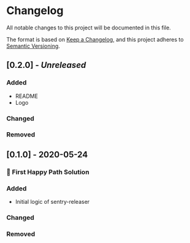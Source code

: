 # Changelog

All notable changes to this project will be documented in this file.

The format is based on [Keep a Changelog](https://keepachangelog.com/en/1.0.0/),
and this project adheres to [Semantic Versioning](https://semver.org/spec/v2.0.0.html).

## [0.2.0] - _Unreleased_

### Added

- README
- Logo

### Changed

### Removed

## [0.1.0] - 2020-05-24

### 🚀 First Happy Path Solution

### Added

- Initial logic of sentry-releaser

### Changed

### Removed

